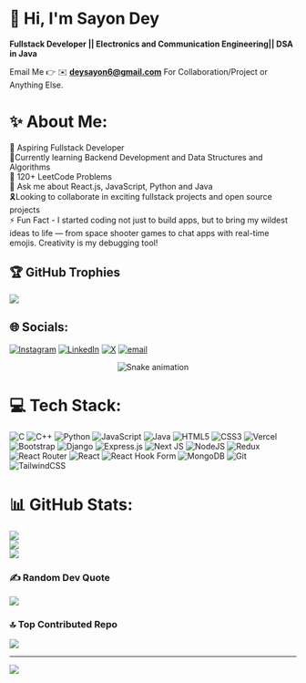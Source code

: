 # 💫 Hi, I'm Sayon Dey
**Fullstack Developer || Electronics and Communication Engineering|| DSA in Java**

Email Me 👉 ✉️ **deysayon6@gmail.com** For Collaboration/Project or Anything Else.


# ✨️ About Me:
🌱 Aspiring Fullstack Developer<br>🔭Currently learning Backend Development and Data Structures and Algorithms<br>🏅 120+ LeetCode Problems<br>💭 Ask me about React.js, JavaScript, Python and Java<br>🎗Looking to collaborate in exciting fullstack projects and open source projects<br>⚡ Fun Fact - I started coding not just to build apps, but to bring my wildest ideas to life — from space shooter games to chat apps with real-time emojis. Creativity is my debugging tool!
<br>


## 🏆 GitHub Trophies
![](https://github-profile-trophy.vercel.app/?username=SayanDey322&theme=radical&no-frame=false&no-bg=true&margin-w=4)

## 🌐 Socials:
[![Instagram](https://img.shields.io/badge/Instagram-%23E4405F.svg?logo=Instagram&logoColor=white)](https://instagram.com/annoyd216) [![LinkedIn](https://img.shields.io/badge/LinkedIn-%230077B5.svg?logo=linkedin&logoColor=white)](https://linkedin.com/in/sayon-dey-3a0876324) [![X](https://img.shields.io/badge/X-black.svg?logo=X&logoColor=white)](https://x.com/deysayan95) [![email](https://img.shields.io/badge/Email-D14836?logo=gmail&logoColor=white)](mailto:deysayon6@gmail.com) 

<!-- Snake Game Repo View -->

<div align="center">
  <img src="https://profile-readme-generator.com/assets/snake.svg" alt="Snake animation" />
</div>


# 💻 Tech Stack:
![C](https://img.shields.io/badge/c-%2300599C.svg?style=for-the-badge&logo=c&logoColor=white) ![C++](https://img.shields.io/badge/c++-%2300599C.svg?style=for-the-badge&logo=c%2B%2B&logoColor=white) ![Python](https://img.shields.io/badge/python-3670A0?style=for-the-badge&logo=python&logoColor=ffdd54) ![JavaScript](https://img.shields.io/badge/javascript-%23323330.svg?style=for-the-badge&logo=javascript&logoColor=%23F7DF1E) ![Java](https://img.shields.io/badge/java-%23ED8B00.svg?style=for-the-badge&logo=openjdk&logoColor=white) ![HTML5](https://img.shields.io/badge/html5-%23E34F26.svg?style=for-the-badge&logo=html5&logoColor=white) ![CSS3](https://img.shields.io/badge/css3-%231572B6.svg?style=for-the-badge&logo=css3&logoColor=white) ![Vercel](https://img.shields.io/badge/vercel-%23000000.svg?style=for-the-badge&logo=vercel&logoColor=white) ![Bootstrap](https://img.shields.io/badge/bootstrap-%238511FA.svg?style=for-the-badge&logo=bootstrap&logoColor=white) ![Django](https://img.shields.io/badge/django-%23092E20.svg?style=for-the-badge&logo=django&logoColor=white) ![Express.js](https://img.shields.io/badge/express.js-%23404d59.svg?style=for-the-badge&logo=express&logoColor=%2361DAFB) ![Next JS](https://img.shields.io/badge/Next-black?style=for-the-badge&logo=next.js&logoColor=white) ![NodeJS](https://img.shields.io/badge/node.js-6DA55F?style=for-the-badge&logo=node.js&logoColor=white) ![Redux](https://img.shields.io/badge/redux-%23593d88.svg?style=for-the-badge&logo=redux&logoColor=white) ![React Router](https://img.shields.io/badge/React_Router-CA4245?style=for-the-badge&logo=react-router&logoColor=white) ![React](https://img.shields.io/badge/react-%2320232a.svg?style=for-the-badge&logo=react&logoColor=%2361DAFB) ![React Hook Form](https://img.shields.io/badge/React%20Hook%20Form-%23EC5990.svg?style=for-the-badge&logo=reacthookform&logoColor=white) ![MongoDB](https://img.shields.io/badge/MongoDB-%234ea94b.svg?style=for-the-badge&logo=mongodb&logoColor=white) ![Git](https://img.shields.io/badge/git-%23F05033.svg?style=for-the-badge&logo=git&logoColor=white) ![TailwindCSS](https://img.shields.io/badge/tailwindcss-%2338B2AC.svg?style=for-the-badge&logo=tailwind-css&logoColor=white)

# 📊 GitHub Stats:
![](https://github-readme-stats.vercel.app/api?username=SayanDey322&theme=codeSTACKr&hide_border=false&include_all_commits=true&count_private=false)<br/>
![](https://nirzak-streak-stats.vercel.app/?user=SayanDey322&theme=codeSTACKr&hide_border=false)<br/>
![](https://github-readme-stats.vercel.app/api/top-langs/?username=SayanDey322&theme=codeSTACKr&hide_border=false&include_all_commits=true&count_private=false&layout=compact)



### ✍️ Random Dev Quote
![](https://quotes-github-readme.vercel.app/api?type=horizontal&theme=radical)

### 🔝 Top Contributed Repo
![](https://github-contributor-stats.vercel.app/api?username=SayanDey322&limit=5&theme=dark&combine_all_yearly_contributions=true)

---
[![](https://visitcount.itsvg.in/api?id=SayanDey322&icon=0&color=0)](https://visitcount.itsvg.in)


